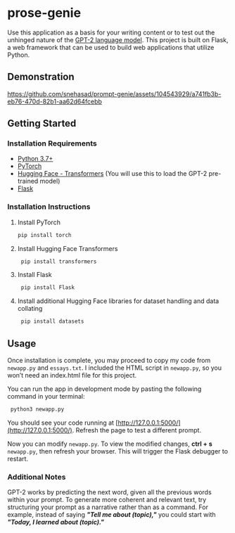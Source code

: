# prose-genie
Use this application as a basis for your writing content or to test out the unhinged nature of the [GPT-2 language model](https://openai.com/index/better-language-models/). This project is built on Flask, a web framework that can be used to build web applications that utilize Python. 

## Demonstration

https://github.com/snehasad/prompt-genie/assets/104543929/a741fb3b-eb76-470d-82b1-aa62d64fcebb
## Getting Started
### Installation Requirements
  * [Python 3.7+](https://www.python.org/)
  * [PyTorch](https://pytorch.org/)
  * [Hugging Face - Transformers](https://huggingface.co/docs/transformers/en/index) (You will use this to load the GPT-2 pre-trained model)
  * [Flask](https://flask.palletsprojects.com/en/3.0.x/)

### Installation Instructions
  1. Install PyTorch
        ```sh
      pip install torch
      ```
  2. Install Hugging Face Transformers
     ```sh
      pip install transformers
      ```
  3. Install Flask
     ```sh
      pip install Flask
      ```
  4. Install additional Hugging Face libraries for dataset handling and data collating
     ```sh
      pip install datasets
      ```
## Usage
Once installation is complete, you may proceed to copy my code from `newapp.py` and `essays.txt`. I included the HTML script in `newapp.py`, so you won’t need an index.html file for this project. 

You can run the app in development mode by pasting the following command in your terminal:
```sh
 python3 newapp.py
```

You should see your code running at [http://127.0.0.1:5000/](http://127.0.0.1:5000/). Refresh the page to test a different prompt.

Now you can modify `newapp.py`. To view the modified changes, **ctrl + s** `newapp.py`, then refresh your browser. This will trigger the Flask debugger to restart.
### Additional Notes  
GPT-2 works by predicting the next word, given all the previous words within your prompt. To generate more coherent and relevant text, try structuring your prompt as a narrative rather than as a command. For example, instead of saying ***"Tell me about (topic),"*** you could start with ***"Today, I learned about (topic)."*** 
      
